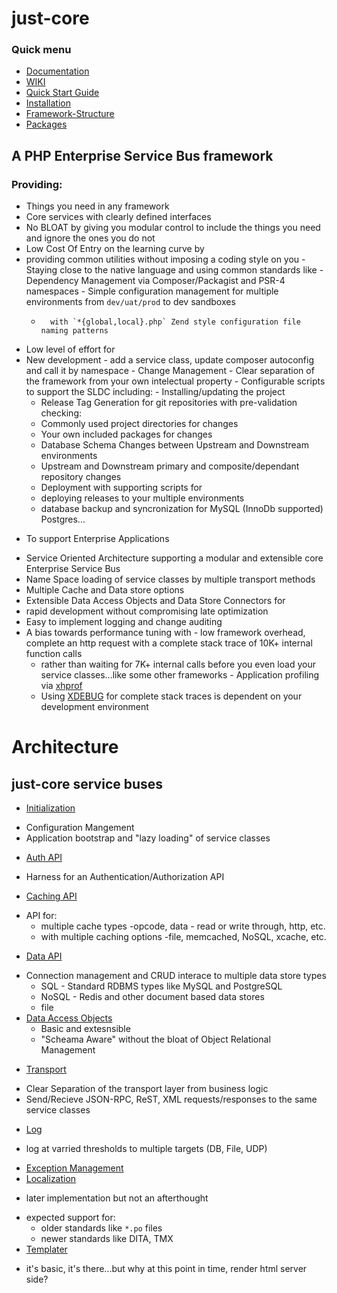 # just-core

### Quick menu
* [Documentation](https://chglongstone.github.io/just-core/)
* [WIKI](https://chglongstone.github.io/just-core/wiki)
* [Quick Start Guide](QuickStart)
* [Installation](/Project-Installation)
* [Framework-Structure](https://chglongstone.github.io/just-core/wiki/Framework-Structure)
* [Packages](https://chglongstone.github.io/just-core/wiki/Packages-(extensions))


## A PHP Enterprise Service Bus framework

### Providing:
- Things you need in any framework 
 -  Core services with clearly defined interfaces 
 -  No BLOAT by giving you modular control to include the things you need and ignore the ones you do not
 -  Low Cost Of Entry on the learning curve by
   -   providing common utilities without imposing a coding style on you 
    -   Staying close to the native language and using common standards like
      -    Dependency Management via Composer/Packagist and PSR-4 namespaces
      -    Simple configuration management for multiple environments from `dev/uat/prod` to dev sandboxes 
        -       with `*{global,local}.php` Zend style configuration file naming patterns
 -  Low level of effort for
   -  New development - add a service class, update composer autoconfig and call it by namespace
    -  Change Management 
    -  Clear separation of the framework from your own intelectual property
    -  Configurable scripts to support the SLDC including:
     -   Installing/updating the project
      -   Release Tag Generation for git repositories with pre-validation checking:
       -  Commonly used project directories for changes
       -  Your own included packages for changes
        -   Database Schema Changes between Upstream and Downstream environments
        -   Upstream and Downstream primary and composite/dependant repository changes 
      -   Deployment with supporting scripts for
       -   deploying releases to your multiple environments
       -   database backup and syncronization for MySQL (InnoDb supported) Postgres...
* To support Enterprise Applications 
 - Service Oriented Architecture supporting a modular and extensible core Enterprise Service Bus
  -  Name Space loading of service classes by multiple transport methods
  -  Multiple Cache and Data store options
  -  Extensible Data Access Objects and Data Store Connectors for 
  -   rapid development without compromising late optimization
  -   Easy to implement logging and change auditing 
  -  A bias towards performance tuning with
    -   low framework overhead, complete an http request with a complete stack trace of 10K+ internal function calls 
      -   rather than waiting for 7K+ internal calls before you even load your service classes...like some other frameworks
    -   Application profiling via [xhprof](https://github.com/phacility/xhprof)
     -   Using [XDEBUG](https://xdebug.org/) for complete stack traces is dependent on your development environment





# Architecture

## just-core service buses
 * [Initialization](https://chglongstone.github.io/just-core/wiki/Load)
  - Configuration Mangement
  - Application bootstrap and "lazy loading" of service classes
 * [Auth API](https://chglongstone.github.io/just-core/wiki/AUTH)
  - Harness for an Authentication/Authorization API 
 * [Caching API](https://chglongstone.github.io/just-core/wiki/Cache) 
  - API for:
    * multiple cache types -opcode, data - read or write through, http, etc. 
    * with multiple caching options -file, memcached, NoSQL, xcache, etc.
 * [Data API](https://chglongstone.github.io/just-core/wiki/Data-layer) 
  - Connection management and CRUD interace to multiple data store types
    * SQL - Standard RDBMS types like MySQL and PostgreSQL
    * NoSQL - Redis and other document based data stores 
    * file
  - [Data Access Objects](https://chglongstone.github.io/just-core/wiki/DAO)
    * Basic and extesnsible 
    * "Scheama Aware" without the bloat of Object Relational Management
 * [Transport](https://chglongstone.github.io/just-core/wiki/Transport)
  - Clear Separation of the transport layer from business logic
  - Send/Recieve JSON-RPC, ReST, XML requests/responses to the same service classes
 * [Log](https://chglongstone.github.io/just-core/wiki/Log)
  - log at varried thresholds to multiple targets (DB, File, UDP) 
 * [Exception Management](https://chglongstone.github.io/just-core/wiki/Exception)
 * [Localization](https://chglongstone.github.io/just-core/wiki/Localization) 
  - later implementation but not an afterthought
   * expected support for: 
     - older standards like `*.po` files
     - newer standards like DITA, TMX 
 * [Templater]()
  - it's basic, it's there...but why at this point in time, render html server side?

 
